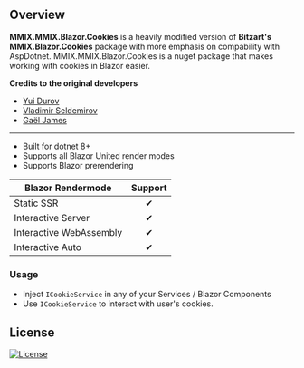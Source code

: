 ## Overview

**MMIX.MMIX.Blazor.Cookies** is a heavily modified version of **Bitzart's MMIX.Blazor.Cookies** package with more emphasis on compability with AspDotnet. MMIX.MMIX.Blazor.Cookies is a nuget package that makes working with cookies in Blazor easier. 

**Credits to the original developers**
- [Yui Durov](https://github.com/YuriyDurov "Yui Durov")
- [Vladimir Seldemirov](https://github.com/ligowsky "Vladimir Seldemirov")
- [Gaël James](https://github.com/gaelj)

------------

- Built for dotnet 8+
- Supports all Blazor United render modes
- Supports Blazor prerendering

| Blazor Rendermode       | Support |
|-------------------------|:-------:|
| Static SSR              | ✔      |
| Interactive Server      | ✔      |
| Interactive WebAssembly | ✔      |
| Interactive Auto        | ✔      |

<!-- ### Installation

- Install the following package in your Blazor Server project:

```
dotnet add package BitzArt.MMIX.Blazor.Cookies.Server
```

- Add this line to your Server project `program.cs`:

```csharp
builder.AddBlazorCookies();
```

- Install the following package in your Blazor Client project:

```
dotnet add package BitzArt.MMIX.Blazor.Cookies.Client
```

- Add this line to your Client project `program.cs`:

```csharp
builder.AddBlazorCookies();
``` -->

### Usage

- Inject `ICookieService` in any of your Services / Blazor Components
- Use `ICookieService` to interact with user's cookies.

## License

[![License](https://img.shields.io/badge/mit-%230072C6?style=for-the-badge)](https://github.com/themmixproject/MMIX.Blazor.Cookies/blob/main/LICENSE)
